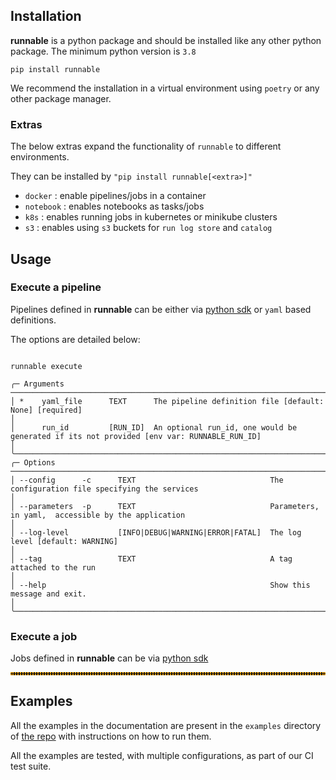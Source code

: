 
## Installation

**runnable** is a python package and should be installed like any other python package. The minimum python version
is ```3.8```

```shell
pip install runnable
```

We recommend the installation in a virtual environment using ```poetry``` or any other package manager.

### Extras

The below extras expand the functionality of ```runnable``` to different environments.

They can be installed by ```"pip install runnable[<extra>]"```

- ```docker``` : enable pipelines/jobs in a container
- ```notebook``` : enables notebooks as tasks/jobs
- ```k8s``` : enables running jobs in kubernetes or minikube clusters
- ```s3``` : enables using ```s3``` buckets for ```run log store``` and ```catalog```


## Usage

### Execute a pipeline

Pipelines defined in **runnable** can be either via [python sdk](reference.md) or ```yaml``` based definitions.


The options are detailed below:

```shell

runnable execute

╭─ Arguments ────────────────────────────────────────────────────────────────────────────────────────────────────────────────────────────────────────╮
│ *    yaml_file      TEXT      The pipeline definition file [default: None] [required]                                                              │
│      run_id         [RUN_ID]  An optional run_id, one would be generated if its not provided [env var: RUNNABLE_RUN_ID]                            │
╰────────────────────────────────────────────────────────────────────────────────────────────────────────────────────────────────────────────────────╯
╭─ Options ──────────────────────────────────────────────────────────────────────────────────────────────────────────────────────────────────────────╮
│ --config      -c      TEXT                              The configuration file specifying the services                                             │
│ --parameters  -p      TEXT                              Parameters, in yaml,  accessible by the application                                        │
│ --log-level           [INFO|DEBUG|WARNING|ERROR|FATAL]  The log level [default: WARNING]                                                           │
│ --tag                 TEXT                              A tag attached to the run                                                                  │
│ --help                                                  Show this message and exit.                                                                │
╰────────────────────────────────────────────────────────────────────────────────────────────────────────────────────────────────────────────────────╯

```


### Execute a job

Jobs defined in **runnable** can be via [python sdk](reference.md)

<hr style="border:2px dotted orange">

## Examples

All the examples in the documentation are present in the ```examples``` directory of
[the repo](https://github.com/AstraZeneca/runnable-core) with instructions on how to run them.

All the examples are tested, with multiple configurations, as part of our CI test suite.
